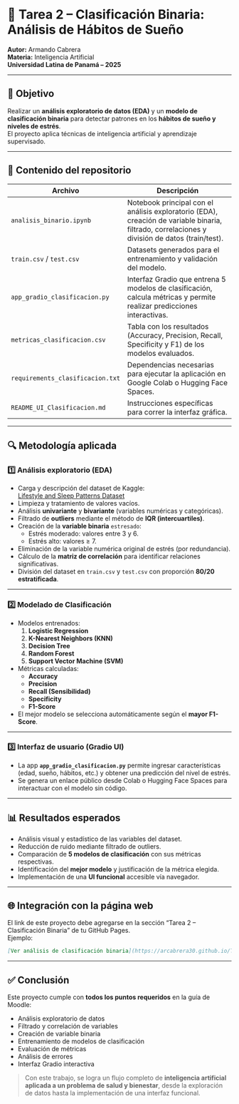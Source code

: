 
# 🧠 Tarea 2 – Clasificación Binaria: Análisis de Hábitos de Sueño

**Autor:** Armando Cabrera  
**Materia:** Inteligencia Artificial  
**Universidad Latina de Panamá – 2025**

---

## 🎯 Objetivo
Realizar un **análisis exploratorio de datos (EDA)** y un **modelo de clasificación binaria** para detectar patrones en los **hábitos de sueño y niveles de estrés**.  
El proyecto aplica técnicas de inteligencia artificial y aprendizaje supervisado.

---

## 📂 Contenido del repositorio

| Archivo | Descripción |
|----------|-------------|
| `analisis_binario.ipynb` | Notebook principal con el análisis exploratorio (EDA), creación de variable binaria, filtrado, correlaciones y división de datos (train/test). |
| `train.csv` / `test.csv` | Datasets generados para el entrenamiento y validación del modelo. |
| `app_gradio_clasificacion.py` | Interfaz Gradio que entrena 5 modelos de clasificación, calcula métricas y permite realizar predicciones interactivas. |
| `metricas_clasificacion.csv` | Tabla con los resultados (Accuracy, Precision, Recall, Specificity y F1) de los modelos evaluados. |
| `requirements_clasificacion.txt` | Dependencias necesarias para ejecutar la aplicación en Google Colab o Hugging Face Spaces. |
| `README_UI_Clasificacion.md` | Instrucciones específicas para correr la interfaz gráfica. |

---

## 🔍 Metodología aplicada

### 1️⃣ **Análisis exploratorio (EDA)**
- Carga y descripción del dataset de Kaggle:  
  [Lifestyle and Sleep Patterns Dataset](https://www.kaggle.com/datasets/minahilfatima12328/lifestyle-and-sleep-patterns)
- Limpieza y tratamiento de valores vacíos.  
- Análisis **univariante** y **bivariante** (variables numéricas y categóricas).  
- Filtrado de **outliers** mediante el método de **IQR (intercuartiles)**.  
- Creación de la **variable binaria** `estresado`:
  - Estrés moderado: valores entre 3 y 6.  
  - Estrés alto: valores ≥ 7.
- Eliminación de la variable numérica original de estrés (por redundancia).  
- Cálculo de la **matriz de correlación** para identificar relaciones significativas.  
- División del dataset en `train.csv` y `test.csv` con proporción **80/20 estratificada**.

---

### 2️⃣ **Modelado de Clasificación**
- Modelos entrenados:
  1. **Logistic Regression**
  2. **K-Nearest Neighbors (KNN)**
  3. **Decision Tree**
  4. **Random Forest**
  5. **Support Vector Machine (SVM)**
- Métricas calculadas:
  - **Accuracy**
  - **Precision**
  - **Recall (Sensibilidad)**
  - **Specificity**
  - **F1-Score**
- El mejor modelo se selecciona automáticamente según el **mayor F1-Score**.

---

### 3️⃣ **Interfaz de usuario (Gradio UI)**
- La app **`app_gradio_clasificacion.py`** permite ingresar características (edad, sueño, hábitos, etc.) y obtener una predicción del nivel de estrés.
- Se genera un enlace público desde Colab o Hugging Face Spaces para interactuar con el modelo sin código.

---

## 📊 Resultados esperados
- Análisis visual y estadístico de las variables del dataset.  
- Reducción de ruido mediante filtrado de outliers.  
- Comparación de **5 modelos de clasificación** con sus métricas respectivas.  
- Identificación del **mejor modelo** y justificación de la métrica elegida.  
- Implementación de una **UI funcional** accesible vía navegador.

---

## 🌐 Integración con la página web
El link de este proyecto debe agregarse en la sección “Tarea 2 – Clasificación Binaria” de tu GitHub Pages.  
Ejemplo:

```markdown
[Ver análisis de clasificación binaria](https://arcabrera30.github.io/Tarea2_Clasificacion_Binaria/)
```

---

## ✅ Conclusión
Este proyecto cumple con **todos los puntos requeridos** en la guía de Moodle:
- Análisis exploratorio de datos  
- Filtrado y correlación de variables  
- Creación de variable binaria  
- Entrenamiento de modelos de clasificación  
- Evaluación de métricas  
- Análisis de errores  
- Interfaz Gradio interactiva  

> Con este trabajo, se logra un flujo completo de **inteligencia artificial aplicada a un problema de salud y bienestar**, desde la exploración de datos hasta la implementación de una interfaz funcional.
